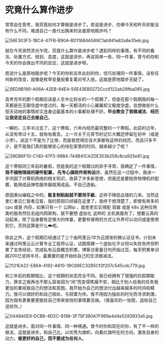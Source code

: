 # 究竟什么算作进步

常常会在思考，我究竟如何才算做是进步了。若说是进步，仿佛今天和昨天却是没有什么不同，难道自己一直付出换来的全是原地踏步吗？

![56E303F3-1BC4-47FB-B90A-BD11684A569C1ab941e82a8e35eb.jpg](https://imagehost-cdn.frytea.com/images/2020/02/11/56E303F3-1BC4-47FB-B90A-BD11684A569C1ab941e82a8e35eb.jpg)

就在今天突然灵光乍现，究竟什么算作是进步呢？遇到同样的事情，有不同的看法、处置方式、规划、态度，这就是进步。再说简单一些，同一件事，曾今的你和今天的你会做出不同的反应，这就是进步呀。

若说什么是原地踏步呢？今天的你和去年此刻的你，恰巧处理同一件事情，没有任何新的改变，就像是枚举变量般重复着对号入座。这就是原地踏步无疑了。

![9ED8B190-A06A-42EB-94EA-50E43EB5272Ccc6122ab28fba085.jpg](https://imagehost-cdn.frytea.com/images/2020/02/11/9ED8B190-A06A-42EB-94EA-50E43EB5272Ccc6122ab28fba085.jpg)

高考完毕的那个假期应该是人生中比较长的一个假期了，但是在那个假期我的每一天都是在无聊空虚中度过的，每一天都活的小心翼翼却又极度空虚。总想做些什么惊天动地的事情却又连身边最基本的小事都处理不好。**毕业教会了我做减法**、**经历让我坚定自己去做自己**。

一瞬的，三年半过去了，这个寒假，六年内经历最完整的一个寒假。此前的过年，从没有带过十五，就匆匆离去，上一次关于元宵节的记忆大概还停留在初中（或是小学）。说这个不是为了比惨，而是我觉得应该大家都有这样的经历，而且只多不少，是不是我们真的能够安心的待在家里的时间，越来越少了呢？

![39DB6F10-C140-47F5-9984-744B41CA2DE353b258c8ca925e81.jpg](https://imagehost-cdn.frytea.com/images/2020/02/11/39DB6F10-C140-47F5-9984-744B41CA2DE353b258c8ca925e81.jpg)

这个寒假同三年前的暑假，但是我的这个假期过的异乎寻常，我确定了一件事情，**我不搞物理层的硬件配置， 先专心搞软件架构设计**。虽然在这一过程中，我进一步巩固了计算机网络的相关知识，收获了许多新思想，但我还是要抛弃物理机的配置，能用成品弹性服务器就用成品，不自己造船。

原因类似编程之中的，**能复制粘贴就不要用手敲**，这样子降低出错的几率。当然这里仁者见仁智者见智，我的原因已经摆在这里了。我终于想清楚了，即使有再多的 cpu 或是 内存，如果只有一个 公网ip ，就老老实实得配 容器 或是 k8s 这种应用类的服务然后去组内网架构，就不要想 虚拟化 这样的 主机类服务了。想要云真的动起来，除了自身要有足够大的体量，更要有够用的方式让外界可以访问或是使用到它。否则这算是什么☁️呢。

除此之外，这个假期已经通过了三个由阿里云/华为云颁发的微认证证书，计划未来通过阿里云云计算专业工程师认证，试图搭建一个虚拟化平台但以失败告终但积累了宝贵经验，完成私有云盘概念积累，博客访客量日均开始过百，每天积累单词超200已坚持半月，最重要的是开始给自己的生活做减法。

![1121EA22-E86A-4192-A610-1BC69EC32B5Cf2f207c545cdc779.jpg](https://imagehost-cdn.frytea.com/images/2020/02/11/1121EA22-E86A-4192-A610-1BC69EC32B5Cf2f207c545cdc779.jpg)

和三年前的假期相比，这个假期的状态完全不同。我已经拥有了很强的抗假期能力，换言之我再也不那么容易因为“闲”而变得焦躁不安，相比于别人给我的任务我更加的重视我自己的想法和意图，我开始为自己的想法付出越来越多的时间和精力。我可以很好的和自己相处，与寂寞为伴。我不用因为独处的时光而寻求刺激，因为我有更重要更能给自己带来愉悦的事情要去做。（很喜欢的一张图，送给自己送给你。）

![0448A0E9-DCB6-4D2C-8198-3F75F380A7F969a4d4e5283933a5.jpg](https://imagehost-cdn.frytea.com/images/2020/02/11/0448A0E9-DCB6-4D2C-8198-3F75F380A7F969a4d4e5283933a5.jpg)

这就是进步。面对同一件事情、同一种境遇。曾今的你和现在的你，有了不一样的做法，这就是进步。和自己比，以优秀为旗帜。向着红旗所在的方向，激发自身的动力，**做更好的自己，而不要成为任何人**。